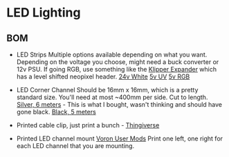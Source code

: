 # LED Lighting

## BOM

* LED Strips
  Multiple options available depending on what you want.  Depending on the voltage you choose, might need a buck converter or 12v PSU.  If going RGB, use something like the [Klipper Expander](https://github.com/VoronDesign/Voron-Hardware/tree/master/Klipper_Expander) which has a level shifted neopixel header.
  [24v White](https://www.amazon.com/gp/product/B073QNMS5J)
  [5v UV](https://www.amazon.com/gp/product/B0811HJ65Q)
  [5v RGB](https://www.amazon.com/gp/product/B07BTTY4FL)

* LED Corner Channel
  Should be 16mm x 16mm, which is a pretty standard size.  You'll need at most ~400mm per side.  Cut to length.
  [Silver, 6 meters](https://www.amazon.com/dp/B06Y2Z8PST) - This is what I bought, wasn't thinking and should have gone black.
  [Black, 5 meters](https://www.amazon.com/dp/B01DM7GBIM/)

* Printed cable clip, just print a bunch - [Thingiverse](https://www.thingiverse.com/thing:2424166)
* Printed LED channel mount
  [Voron User Mods](https://github.com/VoronDesign/VoronUsers/tree/master/legacy_printers/printer_mods/Armstr0ng)
  Print one left, one right for each LED channel that you are mounting.
